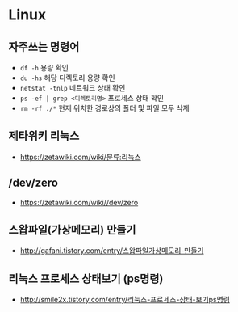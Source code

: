 # Linux

## 자주쓰는 명령어
- `df -h` 용량 확인
- `du -hs` 해당 디렉토리 용량 확인
- `netstat -tnlp` 네트워크 상태 확인
- `ps -ef | grep <디렉토리명>` 프로세스 상태 확인
- `rm -rf ./*` 현재 위치한 경로상의 폴더 및 파일 모두 삭제

## 제타위키 리눅스
- https://zetawiki.com/wiki/분류:리눅스

## /dev/zero
- https://zetawiki.com/wiki//dev/zero

## 스왑파일(가상메모리) 만들기
- http://gafani.tistory.com/entry/스왑파일가상메모리-만들기

## 리눅스 프로세스 상태보기 (ps명령)
- http://smile2x.tistory.com/entry/리눅스-프로세스-상태-보기ps명령
